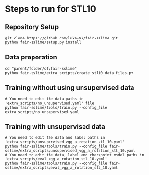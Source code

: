 # Steps to run for STL10

## Repository Setup
```
git clone https://github.com/luke-97/fair-sslime.git
python fair-sslime/setup.py install
```

## Data preperation
```
cd "parent/folder/of/fair-sslime"
python fair-sslime/extra_scripts/create_stl10_data_files.py
```

## Training without using unsupervised data
```
# You need to edit the data paths in 'extra_scripts/no_unsupervised.yaml' file
python fair-sslime/tools/train.py --config_file extra_scripts/no_unsupervised.yaml
```

## Training with unsupervised data
```
# You need to edit the data and label paths in 'extra_scripts/unsupervised_vgg_a_rotation_stl_10.yaml'
python fair-sslime/tools/train.py --config_file fair-sslime/extra_scripts/unsupervised_vgg_a_rotation_stl_10.yaml
# You need to edit the data, label and checkpoint model paths in 'extra_scripts/eval_vgg_a_rotation_stl_10.yaml'
python fair-sslime/tools/train.py --config_file fair-sslime/extra_scripts/eval_vgg_a_rotation_stl_10.yaml
```